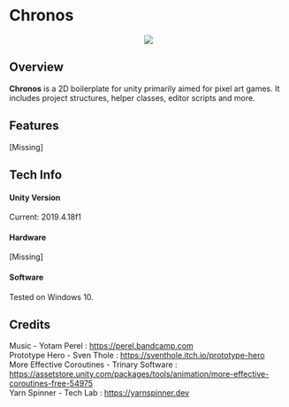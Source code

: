 # Chronos
<p align="center">
  <img  src="https://i.imgur.com/821QDLu.png">
</p>

## Overview
**Chronos** is a 2D boilerplate for unity primarily aimed for pixel art games. It includes project structures, helper classes, editor scripts and more.

## Features
[Missing]

## Tech Info
#### Unity Version
Current: 2019.4.18f1

#### Hardware
[Missing]

#### Software
Tested on Windows 10.

## Credits
Music - Yotam Perel : https://perel.bandcamp.com<br>
Prototype Hero - Sven Thole : https://sventhole.itch.io/prototype-hero<br>
More Effective Coroutines - Trinary Software : https://assetstore.unity.com/packages/tools/animation/more-effective-coroutines-free-54975<br>
Yarn Spinner - Tech Lab : https://yarnspinner.dev<br>
